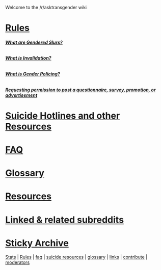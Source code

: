 Welcome to the /r/asktransgender wiki

# [Rules](https://github.com/MissTeapot/LGBT-Wikis/blob/main/github_wiki/asktransgender/rules.md)

###### ***[What are Gendered Slurs?](https://github.com/MissTeapot/LGBT-Wikis/blob/main/github_wiki/asktransgender/genderedslurs.md)***

###### ***[What is Invalidation?](https://github.com/MissTeapot/LGBT-Wikis/blob/main/github_wiki/asktransgender/invalidation.md)***

###### ***[What is Gender Policing?](https://github.com/MissTeapot/LGBT-Wikis/blob/main/github_wiki/asktransgender/genderpolicing.md)***

###### ***[Requesting permission to post a questionnaire, survey, promotion, or advertisement](https://github.com/MissTeapot/LGBT-Wikis/blob/main/github_wiki/asktransgender/rule6.md)***

# [Suicide Hotlines and other Resources](https://github.com/MissTeapot/LGBT-Wikis/blob/main/github_wiki/asktransgender/suicide_resources.md)

# [FAQ](https://github.com/MissTeapot/LGBT-Wikis/blob/main/github_wiki/asktransgender/faq.md)
# [Glossary](https://github.com/MissTeapot/LGBT-Wikis/blob/main/github_wiki/asktransgender/glossary.md)
# [Resources](https://github.com/MissTeapot/LGBT-Wikis/blob/main/github_wiki/asktransgender/resources.md)
# [Linked &amp; related subreddits](https://github.com/MissTeapot/LGBT-Wikis/blob/main/github_wiki/asktransgender/linked.md)
# [Sticky Archive](https://github.com/MissTeapot/LGBT-Wikis/blob/main/github_wiki/asktransgender/stickyarchive.md)

[Stats](http://redditmetrics.com/r/asktransgender) | [Rules](https://github.com/MissTeapot/LGBT-Wikis/blob/main/github_wiki/asktransgender/rules) | [faq](w/asktransgender/faq) | [suicide resources](w/asktransgender/suicide_resources) | [glossary](w/asktransgender/glossary) | [links](w/asktransgender/linked) | [contribute](w/asktransgender/contribute) | [moderators](http://www.reddit.com/message/compose?to=%2fr%2fasktransgender.md)